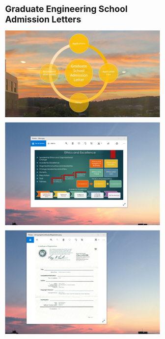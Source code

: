 # Graduate Engineering School Admission Letters

![image](GraduateSchoolAdmissionLetter.jpg)

![image](EthicsandExcellence.png)

![image](USCopyrightCertificate.png)

